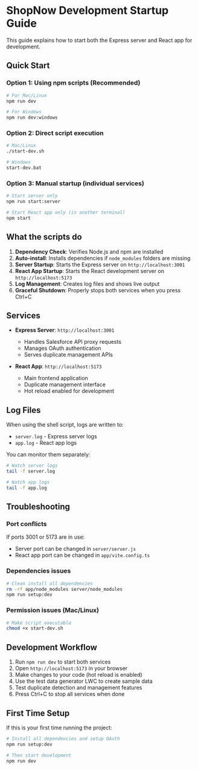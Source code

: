 # ShopNow Development Startup Guide

This guide explains how to start both the Express server and React app for development.

## Quick Start

### Option 1: Using npm scripts (Recommended)

```bash
# For Mac/Linux
npm run dev

# For Windows
npm run dev:windows
```

### Option 2: Direct script execution

```bash
# Mac/Linux
./start-dev.sh

# Windows
start-dev.bat
```

### Option 3: Manual startup (individual services)

```bash
# Start server only
npm run start:server

# Start React app only (in another terminal)
npm start
```

## What the scripts do

1. **Dependency Check**: Verifies Node.js and npm are installed
2. **Auto-install**: Installs dependencies if `node_modules` folders are missing
3. **Server Startup**: Starts the Express server on `http://localhost:3001`
4. **React App Startup**: Starts the React development server on `http://localhost:5173`
5. **Log Management**: Creates log files and shows live output
6. **Graceful Shutdown**: Properly stops both services when you press Ctrl+C

## Services

- **Express Server**: `http://localhost:3001`

  - Handles Salesforce API proxy requests
  - Manages OAuth authentication
  - Serves duplicate management APIs

- **React App**: `http://localhost:5173`
  - Main frontend application
  - Duplicate management interface
  - Hot reload enabled for development

## Log Files

When using the shell script, logs are written to:

- `server.log` - Express server logs
- `app.log` - React app logs

You can monitor them separately:

```bash
# Watch server logs
tail -f server.log

# Watch app logs
tail -f app.log
```

## Troubleshooting

### Port conflicts

If ports 3001 or 5173 are in use:

- Server port can be changed in `server/server.js`
- React app port can be changed in `app/vite.config.ts`

### Dependencies issues

```bash
# Clean install all dependencies
rm -rf app/node_modules server/node_modules
npm run setup:dev
```

### Permission issues (Mac/Linux)

```bash
# Make script executable
chmod +x start-dev.sh
```

## Development Workflow

1. Run `npm run dev` to start both services
2. Open `http://localhost:5173` in your browser
3. Make changes to your code (hot reload is enabled)
4. Use the test data generator LWC to create sample data
5. Test duplicate detection and management features
6. Press Ctrl+C to stop all services when done

## First Time Setup

If this is your first time running the project:

```bash
# Install all dependencies and setup OAuth
npm run setup:dev

# Then start development
npm run dev
```
